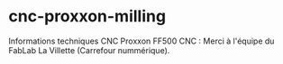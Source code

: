 # cnc-proxxon-milling
Informations techniques CNC Proxxon FF500 CNC : Merci à l'équipe du FabLab La Villette (Carrefour nummérique).

